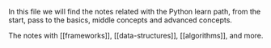 
In this file we will find the notes related with the Python learn path, from the start, pass to the basics, middle concepts and advanced concepts. 

The notes with [[frameworks]], [[data-structures]], [[algorithms]], and more.